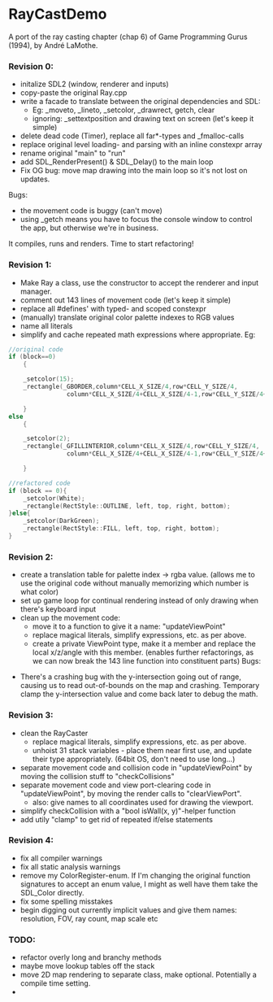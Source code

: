 # RayCastDemo
A port of the ray casting chapter (chap 6) of Game Programming Gurus (1994), by André LaMothe. 

### Revision 0: 
- initalize SDL2 (window, renderer and inputs)
- copy-paste the original Ray.cpp
- write a facade to translate between the original dependencies and SDL: 
  - Eg: _moveto, _lineto, _setcolor, _drawrect, getch, clear
  - ignoring: _settextposition and drawing text on screen (let's keep it simple)
- delete dead code (Timer), replace all far*-types and _fmalloc-calls
- replace original level loading- and parsing with an inline constexpr array
- rename original "main" to "run"
- add SDL_RenderPresent() & SDL_Delay() to the main loop
- Fix OG bug: move map drawing into the main loop so it's not lost on updates.

Bugs: 
+ the movement code is buggy (can't move)
+ using _getch means you have to focus the console window to control the app, but otherwise we're in business. 

It compiles, runs and renders. Time to start refactoring!

### Revision 1: 
- Make Ray a class, use the constructor to accept the renderer and input manager. 
- comment out 143 lines of movement code (let's keep it simple)
- replace all #defines' with typed- and scoped constexpr
- (manually) translate original color palette indexes to RGB values
- name all literals
- simplify and cache repeated math expressions where appropriate. Eg:

```cpp
//original code
if (block==0)
    {

    _setcolor(15);
    _rectangle(_GBORDER,column*CELL_X_SIZE/4,row*CELL_Y_SIZE/4,
                column*CELL_X_SIZE/4+CELL_X_SIZE/4-1,row*CELL_Y_SIZE/4+CELL_Y_SIZE/4-1);

    }
else
    {

    _setcolor(2);
    _rectangle(_GFILLINTERIOR,column*CELL_X_SIZE/4,row*CELL_Y_SIZE/4,
                column*CELL_X_SIZE/4+CELL_X_SIZE/4-1,row*CELL_Y_SIZE/4+CELL_Y_SIZE/4-1);

    }
```

```cpp
//refactored code
if (block == 0){
    _setcolor(White);
    _rectangle(RectStyle::OUTLINE, left, top, right, bottom);
}else{
    _setcolor(DarkGreen);
    _rectangle(RectStyle::FILL, left, top, right, bottom);
}
```

### Revision 2: 
- create a translation table for palette index -> rgba value. (allows me to use the original code without manually memorizing which number is what color)
- set up game loop for continual rendering instead of only drawing when there's keyboard input
- clean up the movement code:
  - move it to a function to give it a name: "updateViewPoint"
  - replace magical literals, simplify expressions, etc. as per above.
  - create a private ViewPoint type, make it a member and replace the local x/z/angle with this member. (enables further refactorings, as we can now break the 143 line function into constituent parts)
Bugs:
+ There's a crashing bug with the y-intersection going out of range, causing us to read out-of-bounds on the map and crashing. Temporary clamp the y-intersection value and come back later to debug the math.

### Revision 3: 
- clean the RayCaster
  - replace magical literals, simplify expressions, etc. as per above. 
  - unhoist 31 stack variables - place them near first use, and update their type appropriately. (64bit OS, don't need to use long...)
- separate movement code and collision code in "updateViewPoint" by moving the collision stuff to "checkCollisions"
- separate movement code and view port-clearing code in "updateViewPoint", by moving the render calls to "clearViewPort". 
  - also: give names to all coordinates used for drawing the viewport.
- simplify checkCollision with a "bool isWall(x, y)"-helper function
- add utily "clamp" to get rid of repeated if/else statements

### Revision 4: 
- fix all compiler warnings
- fix all static analysis warnings
- remove my ColorRegister-enum. If I'm changing the original function signatures to accept an enum value, I might as well have them take the SDL_Color directly.
- fix some spelling misstakes
- begin digging out currently implicit values and give them names: resolution, FOV, ray count, map scale etc

### TODO:
- refactor overly long and branchy methods
- maybe move lookup tables off the stack
- move 2D map rendering to separate class, make optional. Potentially a compile time setting.
- 